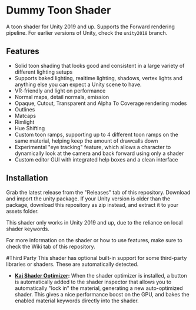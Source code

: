 # Dummy Toon Shader
A toon shader for Unity 2019 and up. Supports the Forward rendering pipeline. For earlier versions of Unity, check the `unity2018` branch.

## Features
* Solid toon shading that looks good and consistent in a large variety of different lighting setups
* Supports baked lighting, realtime lighting, shadows, vertex lights and anything else you can expect a Unity scene to have.
* VR-friendly and light on performance
* Normal maps, detail normals, emission
* Opaque, Cutout, Transparent and Alpha To Coverage rendering modes
* Outlines
* Matcaps
* Rimlight
* Hue Shifting
* Custom toon ramps, supporting up to 4 different toon ramps on the same material, helping keep the amount of drawcalls down
* Experimental "eye tracking" feature, which allows a character to dynamically look at the camera and back forward using only a shader
* Custom editor GUI with integrated help boxes and a clean interface

## Installation
Grab the latest release from the "Releases" tab of this repository. Download and import the unity package. If your Unity version is older than the package, download this repository as zip instead, and extract it to your assets folder.

This shader only works in Unity 2019 and up, due to the reliance on local shader keywords.

For more information on the shader or how to use features, make sure to check the Wiki tab of this repository.

#Third Party
This shader has optional built-in support for some third-party libraries or shaders. These are automatically detected.
* **[Kaj Shader Optimizer](https://github.com/DarthShader/Kaj-Unity-Shaders):** When the shader optimizer is installed, a button is automatically added to the shader inspector that allows you to automatically "lock in" the material, generating a new auto-optimized shader. This gives a nice performance boost on the GPU, and bakes the enabled material keywords directly into the shader.
